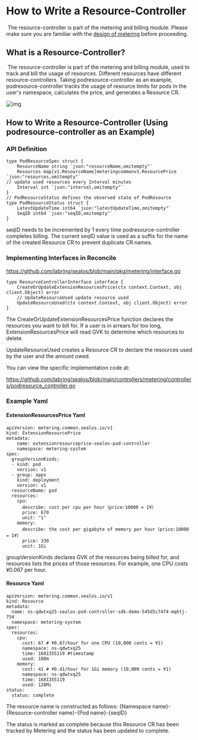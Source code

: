 # How to Write a Resource-Controller

​    The resource-controller is part of the metering and billing module. Please make sure you are familiar with the [design of metering](https://github.com/labring/sealos/blob/main/proposal/design/zh/metering设计.md) before proceeding.

## What is a Resource-Controller?

​    The resource-controller is part of the metering and billing module, used to track and bill the usage of resources. Different resources have different resource-controllers. Taking podresource-controller as an example, podresource-controller tracks the usage of resource limits for pods in the user's namespace, calculates the price, and generates a Resource CR.

![img](https://p.ipic.vip/p87a3h.png)

## How to Write a Resource-Controller (Using podresource-controller as an Example)



### API Definition

```
type PodResourceSpec struct {
    ResourceName string `json:"resourceName,omitempty"`
    Resources map[v1.ResourceName]meteringcommonv1.ResourcePrice `json:"resources,omitempty"`
// update used resources every Interval minutes
    Interval int `json:"interval,omitempty"`
}
// PodResourceStatus defines the observed state of PodResource
type PodResourceStatus struct {
    LatestUpdateTime int64 `json:"latestUpdateTime,omitempty"`
    SeqID int64 `json:"seqID,omitempty"`
}
```

seqID needs to be incremented by 1 every time podresource-controller completes billing. The current seqID value is used as a suffix for the name of the created Resource CR to prevent duplicate CR names.

### Implementing Interfaces in Reconcile

https://github.com/labring/sealos/blob/main/pkg/metering/interface.go

```
type ResourceControllerInterface interface {
    CreateOrUpdateExtensionResourcesPrice(ctx context.Context, obj client.Object) error
    // UpdateResourceUsed update resource used
    UpdateResourceUsed(ctx context.Context, obj client.Object) error
}
```

The CreateOrUpdateExtensionResourcesPrice function declares the resources you want to bill for. If a user is in arrears for too long, ExtensionResourcesPrice will read GVK to determine which resources to delete.

UpdateResourceUsed creates a Resource CR to declare the resources used by the user and the amount owed.

You can view the specific implementation code at:

https://github.com/labring/sealos/blob/main/controllers/metering/controllers/podresource_controller.go



### Example Yaml

#### ExtensionResourcesPrice Yaml

```
apiVersion: metering.common.sealos.io/v1
kind: ExtensionResourcePrice
metadata:
    name: extensionresourceprice-sealos-pod-controller
    namespace: metering-system
spec:
  groupVersionKinds:
  - kind: pod
    version: v1
  - group: apps
    kind: deployment
    version: v1
  resourceName: pod
  resources:
    cpu:
      describe: cost per cpu per hour（price:10000 = 1¥）
      price: 670
      unit: "1"
    memory:
      describe: the cost per gigabyte of memory per hour（price:10000 = 1¥）
      price: 330
      unit: 1Gi
```

groupVersionKinds declares GVK of the resources being billed for, and resources lists the prices of those resources. For example, one CPU costs ¥0.067 per hour.

#### Resource Yaml

```
apiVersion: metering.common.sealos.io/v1
kind: Resource
metadata:
  name: ns-qdwtxq25-sealos-pod-controller-sdk-demo-545d5c74f4-mqktj-754
  namespace: metering-system
spec:
  resources:
    cpu:
      cost: 67 # ¥0.67/hour for one CPU (10,000 cents = ¥1)
      namespace: ns-qdwtxq25
      time: 1681355119 #timestamp
      used: 100m
    memory:
      cost: 41 # ¥0.41/hour for 1Gi memory (10,000 cents = ¥1)
      namespace: ns-qdwtxq25
      time: 1681355119
      used: 128Mi
status:
  status: complete
```

The resource name is constructed as follows: {Namespace name}-{Resource-controller name}-{Pod name}-{seqID}

The status is marked as complete because this Resource CR has been tracked by Metering and the status has been updated to complete.
